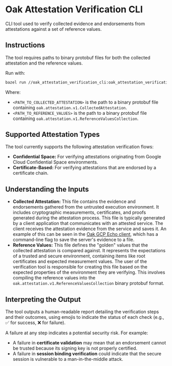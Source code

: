 # Oak Attestation Verification CLI

CLI tool used to verify collected evidence and endorsements from attestations
against a set of reference values.

## Instructions

The tool requires paths to binary protobuf files for both the collected
attestation and the reference values.

Run with:

```sh
bazel run //oak_attestation_verification_cli:oak_attestation_verification_cli -- --attestation=<PATH_TO_COLLECTED_ATTESTATION> --reference-values=<PATH_TO_REFERENCE_VALUES>
```

Where:

- `<PATH_TO_COLLECTED_ATTESTATION>` is the path to a binary protobuf file
  containing `oak.attestation.v1.CollectedAttestation`.
- `<PATH_TO_REFERENCE_VALUES>` is the path to a binary protobuf file containing
  `oak.attestation.v1.ReferenceValuesCollection`.

## Supported Attestation Types

The tool currently supports the following attestation verification flows:

- **Confidential Space:** For verifying attestations originating from Google
  Cloud Confidential Space environments.
- **Certificate-Based:** For verifying attestations that are endorsed by a
  certificate chain.

## Understanding the Inputs

- **Collected Attestation:** This file contains the evidence and endorsements
  gathered from the untrusted execution environment. It includes cryptographic
  measurements, certificates, and proofs generated during the attestation
  process. This file is typically generated by a client application that
  communicates with an attested service. The client receives the attestation
  evidence from the service and saves it. An example of this can be seen in the
  [Oak GCP Echo client](../oak_gcp/examples/echo/client/src/main.rs), which has
  a command-line flag to save the server's evidence to a file.
- **Reference Values:** This file defines the "golden" values that the collected
  attestation is compared against. It represents the expectations of a trusted
  and secure environment, containing items like root certificates and expected
  measurement values. The user of the verification tool is responsible for
  creating this file based on the expected properties of the environment they
  are verifying. This involves compiling the reference values into the
  `oak.attestation.v1.ReferenceValuesCollection` binary protobuf format.

## Interpreting the Output

The tool outputs a human-readable report detailing the verification steps and
their outcomes, using emojis to indicate the status of each check (e.g., ✅ for
success, ❌ for failure).

A failure at any step indicates a potential security risk. For example:

- A failure in **certificate validation** may mean that an endorsement cannot be
  trusted because its signing key is not properly certified.
- A failure in **session binding verification** could indicate that the secure
  session is vulnerable to a man-in-the-middle attack.
